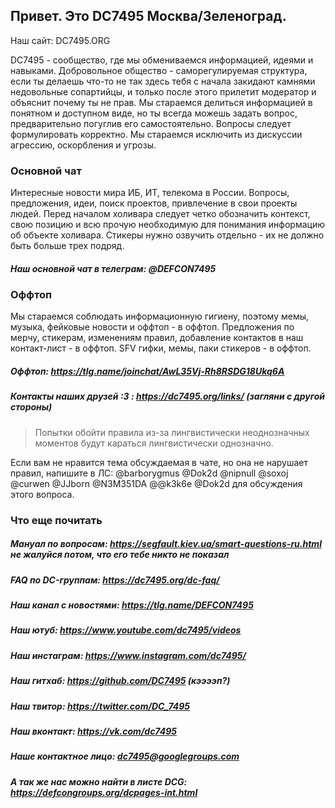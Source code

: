 ## Привет. Это DC7495 Москва/Зеленоград.
Наш сайт: DC7495.ORG

DC7495 - сообщество, где мы обмениваемся информацией, идеями и навыками.
Добровольное общество - саморегулируемая структура, если ты делаешь что-то не так здесь тебя с начала закидают камнями недовольные сопартийцы, и только после этого прилетит модератор и объяснит почему ты не прав. Мы стараемся делиться информацией в понятном и доступном виде, но ты всегда можешь задать вопрос, предварительно погуглив его самостоятельно. Вопросы следует формулировать корректно. Мы стараемся исключить из дискуссии агрессию, оскорбления и угрозы.

### Основной чат
Интересные новости мира ИБ, ИТ, телекома в России. Вопросы, предложения, идеи, поиск проектов, привлечение в свои проекты людей. Перед началом холивара следует четко обозначить контекст, свою позицию и всю прочую необходимую для понимания информацию об объекте холивара. Стикеры нужно озвучить отдельно - их не должно быть больше трех подряд.
##### Наш основной чат в телеграм: @DEFCON7495

### Оффтоп
Мы стараемся соблюдать информационную гигиену, поэтому мемы, музыка, фейковые новости и оффтоп - в оффтоп. Предложения по мерчу, стикерам, изменениям правил, добавление контактов в наш контакт-лист - в оффтоп. SFV гифки, мемы, паки стикеров - в оффтоп.
##### Оффтоп: https://tlg.name/joinchat/AwL35Vj-Rh8RSDG18Ukq6A
##### Контакты наших друзей :3 : https://dc7495.org/links/ (загляни с другой стороны)


> Попытки обойти правила из-за лингвистически неоднозначных моментов будут караться лингвистически однозначно.

Если вам не нравится тема обсуждаемая в чате, но она не нарушает правил, напишите в ЛС: @barborygmus @Dok2d @nipnull @soxoj @curwen @JJborn @N3M351DA @@k3k6e @Dok2d для обсуждения этого вопроса.

### Что еще почитать
##### Мануал по вопросам: https://segfault.kiev.ua/smart-questions-ru.html не жалуйся потом, что его тебе никто не показал
##### FAQ по DC-группам: https://dc7495.org/dc-faq/
##### Наш канал с новостями: https://tlg.name/DEFCON7495
##### Наш ютуб: https://www.youtube.com/dc7495/videos
##### Наш инстаграм: https://www.instagram.com/dc7495/
##### Наш гитхаб: https://github.com/DC7495 (кээээп?)
##### Наш твитор: https://twitter.com/DC_7495
##### Наш вконтакт: https://vk.com/dc7495
##### Наше контактное лицо: dc7495@googlegroups.com

##### А так же нас можно найти в листе DCG: https://defcongroups.org/dcpages-int.html
